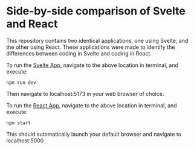 # Side-by-side comparison of Svelte and React

This repository contains two identical applications, one using Svelte, and the other using React. These applications were made to identify the differences between coding in Svelte and coding in React.


To run the [Svelte App](sbs-svelte/), navigate to the above location in terminal, and execute:
```
npm run dev
```
Then navigate to localhost:5173 in your web browser of choice.


To run the [React App](sbs-react/), navigate to the above location in terminal, and execute:
```
npm start
```
This should automatically launch your default browser and navigate to localhost:5000
